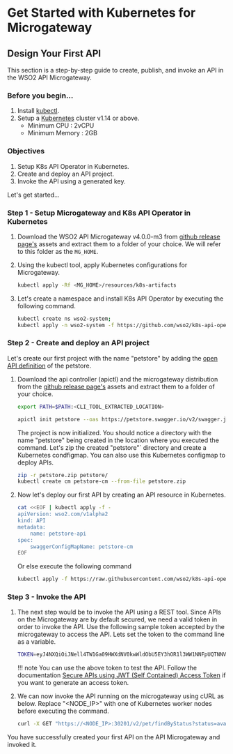 # Get Started with Kubernetes for Microgateway

## Design Your First API

This section is a step-by-step guide to create, publish, and invoke an API in the WSO2 API Microgateway.

### Before you begin...

1. Install [kubectl](https://kubernetes.io/docs/tasks/tools/install-kubectl/).
2. Setup a [Kubernetes](https://Kubernetes.io/docs/setup/) cluster v1.14 or above.
      - Minimum CPU : 2vCPU
      - Minimum Memory : 2GB

### Objectives

1. Setup K8s API Operator in Kubernetes.
2. Create and deploy an API project.
3. Invoke the API using a generated key.

Let's get started...

### Step 1 - Setup Microgateway and K8s API Operator in Kubernetes

1.  Download the WSO2 API Microgateway v4.0.0-m3 from
    [github release page's](https://github.com/wso2/product-microgateway/releases/tag/v4.0.0-m3) assets and extract them
    to a folder of your choice. We will refer to this folder as the `MG_HOME`.

2.  Using the kubectl tool, apply Kubernetes configurations for Microgateway.
    ```bash
    kubectl apply -Rf <MG_HOME>/resources/k8s-artifacts
    ```

3.  Let's create a namespace and install K8s API Operator by executing the following command.
    ```bash
    kubectl create ns wso2-system;
    kubectl apply -n wso2-system -f https://github.com/wso2/k8s-api-operator/releases/download/v2.0.0-alpha/api-operator-configs.yaml
    ```

### Step 2 - Create and deploy an API project

Let's create our first project with the name "petstore" by adding the
[open API definition](https://petstore.swagger.io/v2/swagger.json) of the petstore.

1.  Download the api controller (apictl) and the microgateway distribution from the 
    [github release page's](https://github.com/wso2/product-microgateway/releases/tag/v4.0.0-m3) assets and 
    extract them to a folder of your choice.
    ```bash
    export PATH=$PATH:<CLI_TOOL_EXTRACTED_LOCATION>
    ```

    ```bash
    apictl init petstore --oas https://petstore.swagger.io/v2/swagger.json
    ```

    The project is now initialized. You should notice a directory with the name "petstore" being created in the location 
    where you executed the command. Let's zip the created "petstore"` directory and create a Kubernetes condfigmap.
    You can also use this Kubernetes configmap to deploy APIs.

    ```bash
    zip -r petstore.zip petstore/
    kubectl create cm petstore-cm --from-file petstore.zip
    ```

2.  Now let's deploy our first API by creating an API resource in Kubernetes.

    ```bash
    cat <<EOF | kubectl apply -f -
    apiVersion: wso2.com/v1alpha2
    kind: API
    metadata:
        name: petstore-api
    spec:
        swaggerConfigMapName: petstore-cm
    EOF
    ```

    Or else execute the following command

    ```bash
    kubectl apply -f https://raw.githubusercontent.com/wso2/k8s-api-operator/v2.0.0-alpha/scenarios/scenario-2/petstore-api.yaml
    ```

### Step 3 - Invoke the API

1.  The next step would be to invoke the API using a REST tool. Since APIs on the Microgateway are by default secured, 
    we need a valid token in order to invoke the API.
    Use the following sample token accepted by the microgateway to access the API. 
    Lets set the token to the command line as a variable.

    ```bash
    TOKEN=eyJ4NXQiOiJNell4TW1Ga09HWXdNV0kwWldObU5EY3hOR1l3WW1NNFpUQTNNV0kyTkRBelpHUXpOR00wWkdSbE5qSmtPREZrWkRSaU9URmtNV0ZoTXpVMlpHVmxOZyIsImtpZCI6Ik16WXhNbUZrT0dZd01XSTBaV05tTkRjeE5HWXdZbU00WlRBM01XSTJOREF6WkdRek5HTTBaR1JsTmpKa09ERmtaRFJpT1RGa01XRmhNelUyWkdWbE5nX1JTMjU2IiwiYWxnIjoiUlMyNTYifQ==.eyJhdWQiOiJBT2syNFF6WndRXzYyb2QyNDdXQnVtd0VFZndhIiwic3ViIjoiYWRtaW5AY2FyYm9uLnN1cGVyIiwibmJmIjoxNTk2MDA5NTU2LCJhenAiOiJBT2syNFF6WndRXzYyb2QyNDdXQnVtd0VFZndhIiwic2NvcGUiOiJhbV9hcHBsaWNhdGlvbl9zY29wZSBkZWZhdWx0IiwiaXNzIjoiaHR0cHM6Ly9sb2NhbGhvc3Q6OTQ0My9vYXV0aDIvdG9rZW4iLCJrZXl0eXBlIjoiUFJPRFVDVElPTiIsImV4cCI6MTYyNzU0NTU1NiwiaWF0IjoxNTk2MDA5NTU2LCJqdGkiOiIyN2ZkMWY4Ny01ZTI1LTQ1NjktYTJkYi04MDA3MTFlZTJjZWMifQ==.otDREOsUUmXuSbIVII7FR59HAWqtXh6WWCSX6NDylVIFfED3GbLkopo6rwCh2EX6yiP-vGTqX8sB9Zfn784cIfD3jz2hCZqOqNzSUrzamZrWui4hlYC6qt4YviMbR9LNtxxu7uQD7QMbpZQiJ5owslaASWQvFTJgBmss5t7cnurrfkatj5AkzVdKOTGxcZZPX8WrV_Mo2-rLbYMslgb2jCptgvi29VMPo9GlAFecoMsSwywL8sMyf7AJ3y4XW5Uzq7vDGxojDam7jI5W8uLVVolZPDstqqZYzxpPJ2hBFC_OZgWG3LqhUgsYNReDKKeWUIEieK7QPgjetOZ5Geb1mA==
    ``` 
    
    !!! note
        You can use the above token to test the API. Follow the documentation
        [Secure APIs using JWT (Self Contained) Access Token]({{base_path}}/design/api-security/oauth2/access-token-types/jwt-tokens)
        if you want to generate an access token.

2.  We can now invoke the API running on the microgateway using cURL as below. Replace "<NODE_IP>" with one of Kubernetes worker nodes before
    executing the command.

    ```bash
    curl -X GET "https://<NODE_IP>:30201/v2/pet/findByStatus?status=available" -H "accept: application/json" -H "Authorization:Bearer $TOKEN" -k
    ```

You have successfully created your first API on the API Microgateway and invoked it.